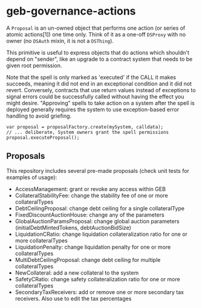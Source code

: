 # geb-governance-actions

A `Proposal` is an un-owned object that performs one action (or series of atomic actions[1])
one time only. Think of it as a one-off `DSProxy` with no owner (no `DSAuth` mixin, it is not a `DSThing`).

This primitive is useful to express objects that do actions which shouldn't depend on "sender",
like an upgrade to a contract system that needs to be given root permission.

Note that the spell is only marked as 'executed' if the CALL it makes succeeds, meaning it did not end in
an exceptional condition and it did not revert. Conversely, contracts that use return values instead of
exceptions to signal errors could be successfully called without having the effect you might desire.
"Approving" spells to take action on a system after the spell is deployed generally requires the system
to use exception-based error handling to avoid griefing.


```
var proposal = proposalFactory.create(mySystem, calldata);
// ... deliberate, System owners grant the spell permissions
proposal.executeProposal();
```

## Proposals
This repository includes several pre-made proposals (check unit tests for examples of usage):
- AccessManagement: grant or revoke any access within GEB
- CollateralStabilityFee: change the stability fee of one or more collateralTypes
- DebtCeilingProposal: change debt ceiling for a single collateralType
- FixedDiscountAuctionHouse: change any of the parameters
- GlobalAuctionParamsProposal: change global auction parameters (initialDebtMintedTokens, debtAuctionBidSize)
- LiquidationCRatio: change liquidation collateralization ratio for one or more collateralTypes
- LiquidationPenalty: change liquidation penalty for one or more collateralTypes
- MultiDebtCeilingProposal: change debt ceiling for multiple collateralTypes
- NewCollateral: add a new collateral to the system
- SafetyCRatio: change safety collateralization ratio for one or more collateralTypes
- SecondaryTaxReceivers: add or remove one or more secondary tax receivers. Also use to edit the tax percentages


